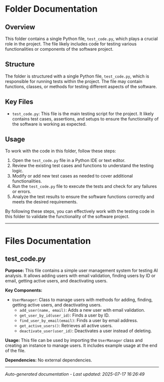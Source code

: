 # Folder Documentation

## Overview
This folder contains a single Python file, `test_code.py`, which plays a crucial role in the project. The file likely includes code for testing various functionalities or components of the software project.

## Structure
The folder is structured with a single Python file, `test_code.py`, which is responsible for running tests within the project. The file may contain functions, classes, or methods for testing different aspects of the software.

## Key Files
- `test_code.py`: This file is the main testing script for the project. It likely contains test cases, assertions, and setups to ensure the functionality of the software is working as expected.

## Usage
To work with the code in this folder, follow these steps:
1. Open the `test_code.py` file in a Python IDE or text editor.
2. Review the existing test cases and functions to understand the testing logic.
3. Modify or add new test cases as needed to cover additional functionalities.
4. Run the `test_code.py` file to execute the tests and check for any failures or errors.
5. Analyze the test results to ensure the software functions correctly and meets the desired requirements.

By following these steps, you can effectively work with the testing code in this folder to validate the functionality of the software project.

---

# Files Documentation

## test_code.py

**Purpose:** This file contains a simple user management system for testing AI analysis. It allows adding users with email validation, finding users by ID or email, getting active users, and deactivating users.

**Key Components:**
- `UserManager`: Class to manage users with methods for adding, finding, getting active users, and deactivating users.
  - `add_user(name, email)`: Adds a new user with email validation.
  - `get_user_by_id(user_id)`: Finds a user by ID.
  - `find_user_by_email(email)`: Finds a user by email address.
  - `get_active_users()`: Retrieves all active users.
  - `deactivate_user(user_id)`: Deactivates a user instead of deleting.

**Usage:** This file can be used by importing the `UserManager` class and creating an instance to manage users. It includes example usage at the end of the file.

**Dependencies:** No external dependencies.

---
*Auto-generated documentation - Last updated: 2025-07-17 16:26:49*
